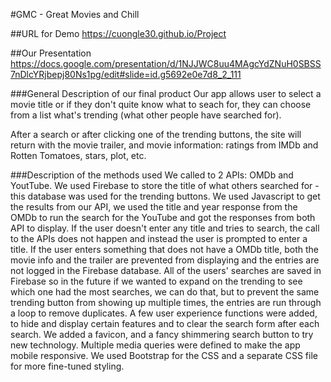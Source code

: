 #GMC - Great Movies and Chill

##URL for Demo 
https://cuongle30.github.io/Project

##Our Presentation
https://docs.google.com/presentation/d/1NJJWC8uu4MAgcYdZNuH0SBSS7nDlcYRjbepj80Ns1pg/edit#slide=id.g5692e0e7d8_2_111

###General Description of our final product
Our app allows user to select a movie title or if they don't quite know what to seach for, they can choose from a list what's trending (what other people have searched for). 

After a search or after clicking one of the trending buttons, the site will return with the movie trailer, and movie information: ratings from IMDb and Rotten Tomatoes, stars, plot, etc.

###Description of the methods used
We called to 2 APIs: OMDb and YoutTube.
We used Firebase to store the title of what others searched for - this database was used for the trending buttons. 
We used Javascript to get the results from our API, we used the title and year response from the OMDb to run the search for the YouTube and got the responses from both API to display. 
If the user doesn't enter any title and tries to search, the call to the APIs does not happen and instead the user is prompted to enter a title. 
If the user enters something that does not have a OMDb title, both the movie info and the trailer are prevented from displaying and the entries are not logged in the Firebase database. 
All of the users' searches are saved in Firebase so in the future if we wanted to expand on the trending to see which one had the most searches, we can do that, but to prevent the same trending button from showing up multiple times, the entries are run through a loop to remove duplicates. 
A few user experience functions were added, to hide and display certain features and to clear the search form after each search. 
We added a favicon, and a fancy shimmering search button to try new technology. 
Multiple media queries were defined to make the app mobile responsive. 
We used Bootstrap for the CSS and a separate CSS file for more fine-tuned styling. 

